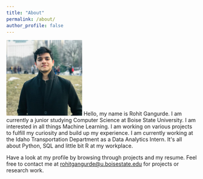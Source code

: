 ```yaml
---
title: "About"
permalink: /about/
author_profile: false
---
```

![Profile Image](/images/avatar.jpg)
Hello, my name is Rohit Gangurde. I am currently a junior studying Computer Science at Boise State University.
I am interested in all things Machine Learning. I am working on various projects to  fulfill my curiosity and build up my experience. 
I am currently working at the Idaho Transportation Department as a Data Analytics Intern. It's all about Python, SQL and little bit R at my workplace.

Have a look at my profile by browsing through projects and my resume. Feel free to contact me at rohitgangurde@u.boisestate.edu for projects or research work. 
